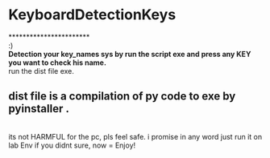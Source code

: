 # KeyboardDetectionKeys
*********************** <br>:)</br>
**Detection your key_names sys by run the script exe and press any KEY you want to check his name.**
<br> run the dist file exe. </br>
## dist file is a compilation of py code to exe by pyinstaller . 
<br> its not HARMFUL for the pc, pls feel safe. i promise in any word just run it on lab Env if you didnt sure, now = Enjoy!</br>
